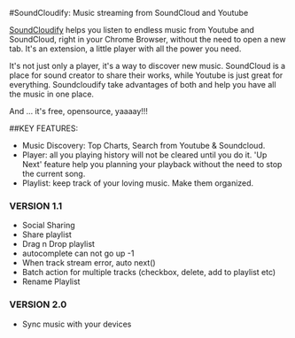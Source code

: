 #SoundCloudify: Music streaming from SoundCloud and Youtube

[SoundCloudify](https://chrome.google.com/webstore/detail/soundcloudify/boblphpidkohagaoinepjgecndchlnbk) helps you listen to endless music from Youtube and SoundCloud, right in your Chrome Browser, without the need to open a new tab. It's an extension, a little player with all the power you need.

It's not just only a player, it's a way to discover new music. SoundCloud is a place for sound creator to share their works, while Youtube is just great for everything. Soundcloudify take advantages of both and help you have all the music in one place. 

And ... it's free, opensource, yaaaay!!!

##KEY FEATURES:
- Music Discovery: Top Charts, Search from Youtube & Soundcloud.
- Player: all you playing history will not be cleared until you do it. 'Up Next' feature help you planning your playback without the need to stop the current song.
- Playlist: keep track of your loving music. Make them organized.

### VERSION 1.1
* Social Sharing
* Share playlist
* Drag n Drop playlist
* autocomplete can not go up -1
* When track stream error, auto next()
* Batch action for multiple tracks (checkbox, delete, add to playlist etc)
* Rename Playlist

### VERSION 2.0
* Sync music with your devices